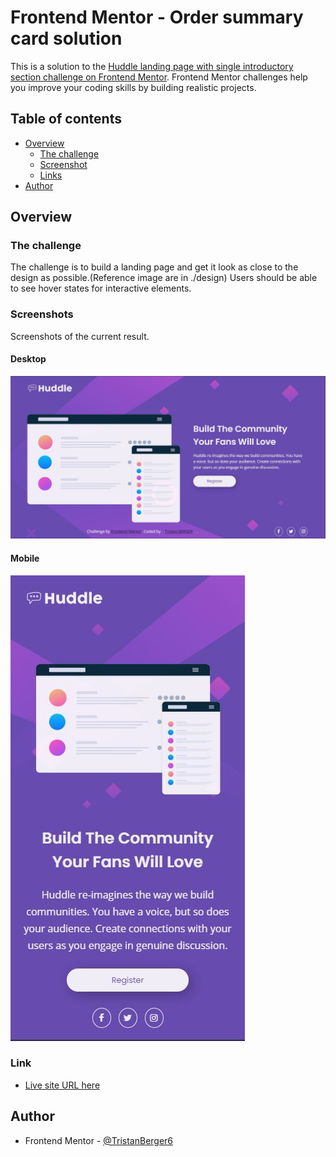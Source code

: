 # Frontend Mentor - Order summary card solution

This is a solution to the [Huddle landing page with single introductory section challenge on Frontend Mentor](https://www.frontendmentor.io/challenges/huddle-landing-page-with-a-single-introductory-section-B_2Wvxgi0). Frontend Mentor challenges help you improve your coding skills by building realistic projects. 

## Table of contents

- [Overview](#overview)
  - [The challenge](#the-challenge)
  - [Screenshot](#screenshot)
  - [Links](#links)
- [Author](#author)


## Overview

### The challenge

The challenge is to build a landing page and get it look as close to the design as possible.(Reference image are in ./design)
Users should be able to see hover states for interactive elements.

### Screenshots

Screenshots of the current result.

#### Desktop
![screenshot](./images/screen_desktop.JPG)

#### Mobile
![screenshot_mobile](./images/screen_mobile.JPG)

### Link 

- [Live site URL here](https://tristanberger6.github.io/FM_huddle_landing_page/)

## Author

- Frontend Mentor - [@TristanBerger6](https://www.frontendmentor.io/profile/TristanBerger6)



